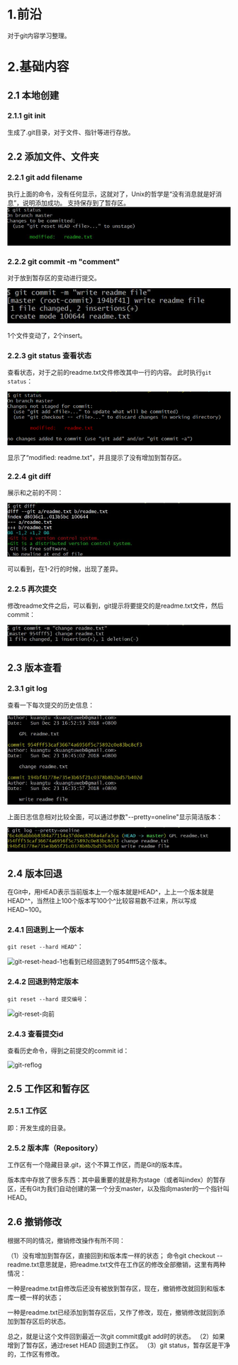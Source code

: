 # 1.前沿
对于git内容学习整理。
# 2.基础内容
## 2.1 本地创建
### 2.1.1  git init 
生成了.git目录，对于文件、指针等进行存放。

## 2.2 添加文件、文件夹
### 2.2.1 git add filename
执行上面的命令，没有任何显示，这就对了，Unix的哲学是“没有消息就是好消息”，说明添加成功。
支持保存到了暂存区。
![git-add-2](jpg\git-add-2.jpg)

### 2.2.2 git commit -m "comment"

对于放到暂存区的变动进行提交。

![git-commit](jpg\git-commit.jpg)

1个文件变动了，2个insert。

### 2.2.3 git status 查看状态

查看状态，对于之前的readme.txt文件修改其中一行的内容。
此时执行```git status```：

![git-status](jpg\git-status.png)

显示了“modified: readme.txt”，并且提示了没有增加到暂存区。



### 2.2.4 git diff

展示和之前的不同：

![git-diff](jpg\git-diff.jpg)

可以看到，在1-2行的时候，出现了差异。



### 2.2.5 再次提交 

修改readme文件之后，可以看到，git提示将要提交的是readme.txt文件，然后commit：

![git-commit-2](jpg\git-commit-2.jpg)



## 2.3 版本查看

### 2.3.1 git log

查看一下每次提交的历史信息：

![git-log](jpg\git-log.jpg)

上面日志信息相对比较全面，可以通过参数"--pretty=oneline"显示简洁版本：

![git-log-简洁版](jpg\git-log-简洁版.jpg)





## 2.4 版本回退

在Git中，用HEAD表示当前版本上一个版本就是HEAD^，上上一个版本就是HEAD^^，当然往上100个版本写100个^比较容易数不过来，所以写成HEAD~100。

### 2.4.1 回退到上一个版本

```git reset --hard HEAD^```：

![git-reset-head-1](jpg\git-reset-head-1.jpg)也看到已经回退到了954fff5这个版本。

### 2.4.2 回退到特定版本

```git reset --hard 提交编号```：

![git-reset-向前](jpg\git-reset-向前.jpg)

### 2.4.3 查看提交id

查看历史命令，得到之前提交的commit id：

![git-reflog](jpg\git-reflog.jpg)



## 2.5 工作区和暂存区

### 2.5.1 工作区

即：开发生成的目录。

### 2.5.2  版本库（Repository）

工作区有一个隐藏目录.git，这个不算工作区，而是Git的版本库。

版本库中存放了很多东西：其中最重要的就是称为stage（或者叫index）的暂存区，还有Git为我们自动创建的第一个分支master，以及指向master的一个指针叫HEAD。



## 2.6 撤销修改

根据不同的情况，撤销修改操作有所不同：

（1）没有增加到暂存区，直接回到和版本库一样的状态；
命令git checkout -- readme.txt意思就是，把readme.txt文件在工作区的修改全部撤销，这里有两种情况：

一种是readme.txt自修改后还没有被放到暂存区，现在，撤销修改就回到和版本库一模一样的状态；

一种是readme.txt已经添加到暂存区后，又作了修改，现在，撤销修改就回到添加到暂存区后的状态。

总之，就是让这个文件回到最近一次git commit或git add时的状态。
（2）如果增到了暂存区，通过reset HEAD 回退到工作区。
（3）git status，暂存区是干净的，工作区有修改。

